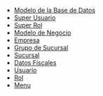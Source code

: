 <!-- - [Documentación de la Base de Datos](/basedata/index)
- [Entidades](/basedata/entities/index) -->
- [Modelo de la Base de Datos](/basedata/entities/index)
- [Super Usuario](/basedata/entities/SuperUser)
- [Super Rol](/basedata/entities/SuperRole)
- [Modelo de Negocio](/basedata/entities/BusinessModel)
- [Empresa](/basedata/entities/Company)
- [Grupo de Sucursal](/basedata/entities/SubsidiaryGroup)
- [Sucursal](/basedata/entities/Subsidiary)
- [Datos Físcales](/basedata/entities/TaxData)
- [Usuario](/basedata/entities/User)
- [Rol](/basedata/entities/Role)
- [Menu](/basedata/entities/Menu)



<!-- - [Árticulo](/basedata/entities/Article) 
- [Ciudad](/basedata/entities/City)
- [País](/basedata/entities/Country)
- [Receta de Platillo](/basedata/entities/Dish)
- [Platillo](/basedata/entities/DishRecipe)

- [Permiso](/basedata/entities/Permission)
- [Colonía](/basedata/entities/Place)
- [Código Postal](/basedata/entities/PostalCode)
- [Categoría de Producto](/basedata/entities/ProductCategory)
- [Área de Producción](/basedata/entities/ProductionArea)
- [Permiso de Rol](/basedata/entities/RolePermission)

- [Plataforma de Venta](/basedata/entities/SalePlatform)
- [Área de Venta](/basedata/entities/SellingArea)
- [Semi-terminado](/basedata/entities/SemiFinished)
- [Categoría de Semi-terminado](/basedata/entities/SemiFinishedCategory)
- [Receta de Semi-termiando](/basedata/entities/SemiFinishedRecipe)
- [Estados](/basedata/entities/State)
- [Unidad de Medida](/basedata/entities/UnitOfMeasurement)
- [Merma](/basedata/entities/Waste) -->

